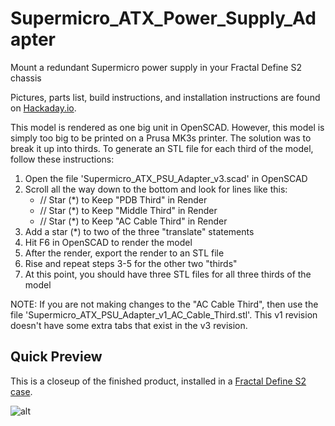 # Supermicro_ATX_Power_Supply_Adapter
Mount a redundant Supermicro power supply in your Fractal Define S2 chassis

Pictures, parts list, build instructions, and installation instructions are found on [Hackaday.io](https://hackaday.io/project/177892-supermicro-to-atx-power-supply-adapter).

This model is rendered as one big unit in OpenSCAD.  However, this model is simply too big to be printed on a Prusa MK3s printer.  The solution was to break it up into thirds.  To generate an STL file for each third of the model, follow these instructions:

1. Open the file 'Supermicro_ATX_PSU_Adapter_v3.scad' in OpenSCAD
2. Scroll all the way down to the bottom and look for lines like this:
   - // Star (*) to Keep "PDB Third" in Render
   - // Star (*) to Keep "Middle Third" in Render
   - // Star (*) to Keep "AC Cable Third" in Render
3. Add a star (*) to two of the three "translate" statements
4. Hit F6 in OpenSCAD to render the model
5. After the render, export the render to an STL file
6. Rise and repeat steps 3-5 for the other two "thirds"
7. At this point, you should have three STL files for all three thirds of the model

NOTE:  If you are not making changes to the "AC Cable Third", then use the file 'Supermicro_ATX_PSU_Adapter_v1_AC_Cable_Third.stl'.  This v1 revision doesn't have some extra tabs that exist in the v3 revision.  


## Quick Preview
This is a closeup of the finished product, installed in a [Fractal Define S2 case](https://www.fractal-design.com/products/cases/define/define-s2-tempered-glass/blackout/).

![alt](https://cdn.hackaday.io/images/1121301614209501376.JPG)
